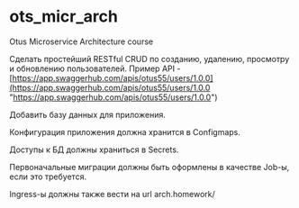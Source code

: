 # ots_micr_arch
Otus Microservice Architecture course

Сделать простейший RESTful CRUD по созданию, удалению, просмотру и обновлению пользователей.
Пример API - [https://app.swaggerhub.com/apis/otus55/users/1.0.0](https://app.swaggerhub.com/apis/otus55/users/1.0.0 "https://app.swaggerhub.com/apis/otus55/users/1.0.0")

Добавить базу данных для приложения.

Конфигурация приложения должна хранится в Configmaps.

Доступы к БД должны храниться в Secrets.

Первоначальные миграции должны быть оформлены в качестве Job-ы, если это требуется.

Ingress-ы должны также вести на url arch.homework/
